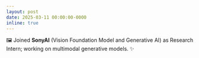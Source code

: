 ```yaml
---
layout: post
date: 2025-03-11 00:00:00-0000
inline: true
---
```


🖼️ Joined **SonyAI** (Vision Foundation Model and Generative AI) as Research Intern; working on multimodal generative models. :sparkles: